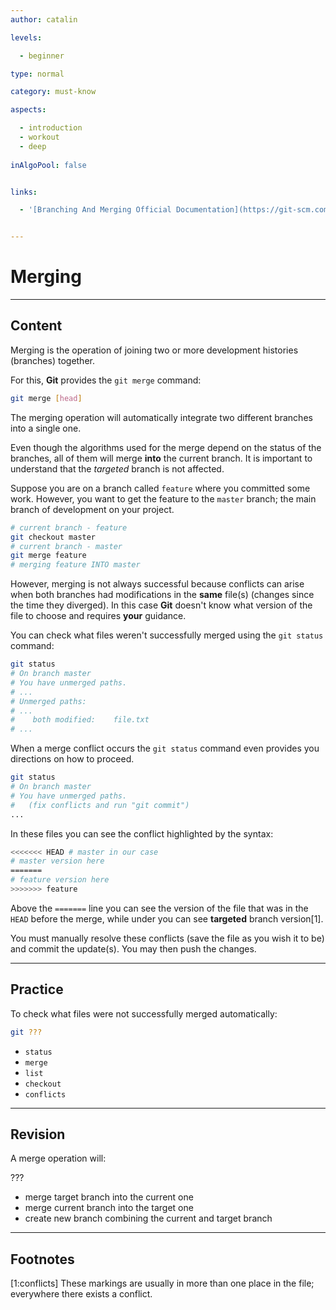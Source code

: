 ```yaml
---
author: catalin

levels:

  - beginner

type: normal

category: must-know

aspects:

  - introduction
  - workout
  - deep
  
inAlgoPool: false


links:

  - '[Branching And Merging Official Documentation](https://git-scm.com/book/en/v2/Git-Branching-Basic-Branching-and-Merging){website}'


---
```


# Merging

---
## Content

Merging is the operation of joining two or more development histories (branches)  together.

For this, **Git** provides the `git merge` command:
```bash
git merge [head]
```

The merging operation will automatically integrate two different branches into a single one.

Even though the algorithms used for the merge depend on the status of the branches, all of them will merge **into** the current branch. It is important to understand that the *targeted* branch is not affected.

Suppose you are on a branch called `feature` where you committed some work. However, you want to get the feature to the `master` branch; the main branch of development on your project.
```bash
# current branch - feature
git checkout master
# current branch - master
git merge feature
# merging feature INTO master
```

However, merging is not always successful because conflicts can arise when both branches had modifications in the **same** file(s) (changes since the time they diverged). In this case **Git** doesn't know what version of the file to choose and requires **your** guidance. 

You can check what files weren't successfully  merged using the `git status` command:
```bash
git status
# On branch master
# You have unmerged paths.
# ...
# Unmerged paths:
# ...
#    both modified:    file.txt
# ...
```
When a merge conflict occurs the `git status` command even provides you directions on how to proceed.
```bash
git status
# On branch master
# You have unmerged paths.
#   (fix conflicts and run "git commit")
...
```

In these files you can see the conflict highlighted by the syntax:
```bash
<<<<<<< HEAD # master in our case
# master version here
=======
# feature version here
>>>>>>> feature
```
Above the `=======` line you can see the version of the file that was in the `HEAD` before the merge, while under you can see **targeted** branch version[1].

You must manually resolve these conflicts (save the file as you wish it to be) and commit the update(s). You may then push the changes.

---
## Practice

To check what files were not successfully merged automatically:

```bash
git ???
```


* `status`
* `merge`
* `list`
* `checkout`
* `conflicts`

---
## Revision

A merge operation will:

???


* merge target branch into the current one
* merge current branch into the target one
* create new branch combining the current and target branch

---
## Footnotes
[1:conflicts]
These markings are usually in more than one place in the file; everywhere there exists a conflict.
